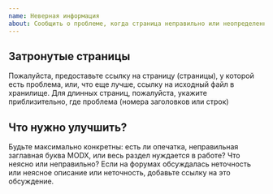 ```yaml
---
name: Неверная информация
about: Сообщить о проблеме, когда страница неправильно или неопределенно описывает что-то, что должно быть улучшено.
---
```


## Затронутые страницы

Пожалуйста, предоставьте ссылку на страницу (страницы), у которой есть проблема, или, что еще лучше, ссылку на исходный файл в хранилище. Для длинных страниц, пожалуйста, укажите приблизительно, где проблема (номера заголовков или строк)

## Что нужно улучшить?

Будьте максимально конкретны: есть ли опечатка, неправильная заглавная буква MODX, или весь раздел нуждается в работе? Что неясно или неправильно? Если на форумах обсуждалась неточность или неясное описание или неточность, добавьте ссылку на это обсуждение.
